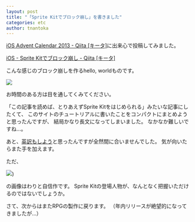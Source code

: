 ```yaml
---
layout: post
title: "「Sprite Kitでブロック崩し」を書きました"
categories: etc
author: tnantoka
---
```


[iOS Advent Calendar 2013 - Qiita [キータ]](http://qiita.com/advent-calendar/2013/ios)に出来心で投稿してみました。

[iOS - Sprite Kitでブロック崩し - Qiita [キータ]](http://qiita.com/tnantoka/items/5c24e72dc569da1c9b62)

こんな感じのブロック崩しを作るhello, worldものです。

![](http://tnantoka.github.io/hello-spritekit/images/play.gif)

お時間のある方は目を通してくみてください。

「この記事を読めば、とりあえずSprite Kitをはじめられる」みたいな記事にしたくて、
このサイトのチュートリアルに書いたことをコンパクトにまとめようと思ったんですが、
結局かなり長文になってしまいました。
なかなか難しいですね…。

あと、[英訳もしよう](http://tnantoka.github.io/hello-spritekit/)と思ったんですが全然間に合いませんでした。
気が向いたらまた手を加えます。

ただ、

[![](http://tnantoka.github.io/hello-spritekit/images/figure.png)](http://tnantoka.github.io/hello-spritekit/images/figure.png))

の画像はわりと自信作です。
Sprite Kitの登場人物が、なんとなく把握いただけるのではないでしょうか。

さて、次からはまたRPGの製作に戻ります。
（年内リリースが絶望的になってきましたが…）

